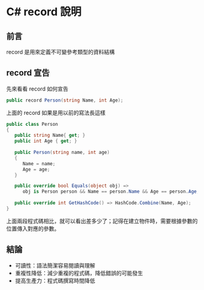 # C# record 說明

## 前言
record 是用來定義不可變參考類型的資料結構

## record 宣告
先來看看 record 如何宣告

```cs
public record Person(string Name, int Age);
```

上面的 record 如果是用以前的寫法長這樣

```cs
public class Person 
{
   public string Name{ get; }
   public int Age { get; }
   
   public Person(string name, int age)
   {
      Name = name;
      Age = age;
   }

   public override bool Equals(object obj) => 
      obj is Person person && Name == person.Name && Age == person.Age;
   
   public override int GetHashCode() => HashCode.Combine(Name, Age);
}
```

上面兩段程式碼相比，就可以看出差多少了；記得在建立物件時，需要根據參數的位置傳入對應的參數。

## 結論
- 可讀性：語法簡潔容易閱讀與理解
- 重複性降低：減少重複的程式碼，降低錯誤的可能發生
- 提高生產力：程式碼撰寫時間降低